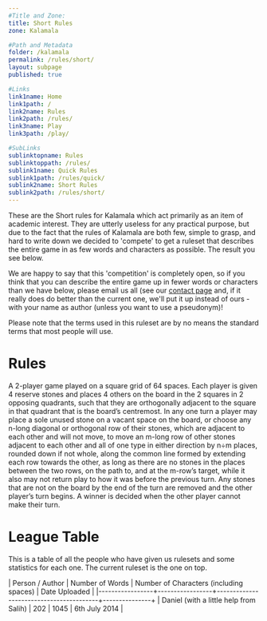 ```yaml
---
#Title and Zone:
title: Short Rules
zone: Kalamala

#Path and Metadata
folder: /kalamala
permalink: /rules/short/
layout: subpage
published: true

#Links
link1name: Home
link1path: /
link2name: Rules
link2path: /rules/
link3name: Play
link3path: /play/

#SubLinks
sublinktopname: Rules
sublinktoppath: /rules/
sublink1name: Quick Rules
sublink1path: /rules/quick/
sublink2name: Short Rules
sublink2path: /rules/short/
---
```


These are the Short rules for Kalamala which act primarily as an item of academic interest. They are utterly useless for any practical purpose, but due to the fact that the rules of Kalamala are both few, simple to grasp, and hard to write down we decided to 'compete' to get a ruleset that describes the entire game in as few words and characters as possible. The result you see below.

We are happy to say that this 'competition' is completely open, so if you think that you can describe the entire game up in fewer words or characters than we have below, please email us all (see our [contact page](/contact/) and, if it really does do better than the current one, we'll put it up instead of ours - with your name as author (unless you want to use a pseudonym)!

Please note that the terms used in this ruleset are by no means the standard terms that most people will use.

Rules
=====

A 2-player game played on a square grid of 64 spaces. Each player is given 4 reserve stones and places 4 others on the board in the 2 squares in 2 opposing quadrants, such that they are orthogonally adjacent to the square in that quadrant that is the board’s centremost. In any one turn a player may place a sole unused stone on a vacant space on the board, or choose any n-long diagonal or orthogonal row of their stones, which are adjacent to each other and will not move, to move an m-long row of other stones adjacent to each other and all of one type in either direction by n÷m places, rounded down if not whole, along the common line formed by extending each row towards the other, as long as there are no stones in the places between the two rows, on the path to, and at the m-row’s target, while it also may not return play to how it was before the previous turn. Any stones that are not on the board by the end of the turn are removed and the other player’s turn begins. A winner is decided when the other player cannot make their turn.

League Table
============

This is a table of all the people who have given us rulesets and some statistics for each one. The current ruleset is the one on top.

| Person / Author | Number of Words | Number of Characters (including spaces) | Date Uploaded |
|-----------------+-----------------+-----------------------------------------+---------------+
| Daniel (with a little help from Salih) | 202 | 1045 | 6th July 2014 |
